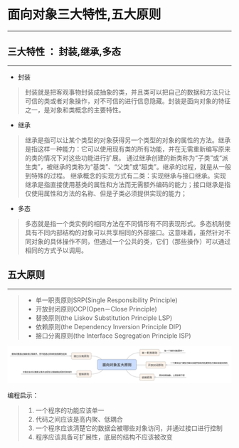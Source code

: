 # 面向对象三大特性,五大原则


---

## 三大特性 ： 封装,继承,多态 
---
* 封装
 >封装就是把客观事物封装成抽象的类，并且类可以把自己的数据和方法只让可信的类或者对象操作，对不可信的进行信息隐藏。封装是面向对象的特征之一，是对象和类概念的主要特性。


* 继承
>继承是指可以让某个类型的对象获得另一个类型的对象的属性的方法。继承是指这样一种能力：它可以使用现有类的所有功能，并在无需重新编写原来的类的情况下对这些功能进行扩展。 
> 通过继承创建的新类称为“子类”或“派生类”，被继承的类称为“基类”、“父类”或“超类”。继承的过程，就是从一般到特殊的过程。
> 继承概念的实现方式有二类：实现继承与接口继承。实现继承是指直接使用基类的属性和方法而无需额外编码的能力；接口继承是指仅使用属性和方法的名称、但是子类必须提供实现的能力；

* 多态
>多态就是指一个类实例的相同方法在不同情形有不同表现形式。多态机制使具有不同内部结构的对象可以共享相同的外部接口。这意味着，虽然针对不同对象的具体操作不同，但通过一个公共的类，它们（那些操作）可以通过相同的方式予以调用。

## 五大原则
---
> * 单一职责原则SRP(Single Responsibility Principle)
> * 开放封闭原则OCP(Open－Close Principle) 
> * 替换原则(the Liskov Substitution Principle LSP) 
> * 依赖原则(the Dependency Inversion Principle DIP)
> * 接口分离原则(the Interface Segregation Principle ISP) 

![面向对象五大原则](../images/five.png)

编程启示：
>  1. 一个程序的功能应该单一
>  2.  代码之间应该是高内聚、低耦合
>  3. 一个程序应该清楚它的数据会被哪些对象访问，并通过接口进行控制
>  4. 程序应该具备可扩展性，底层的结构不应该被改变






